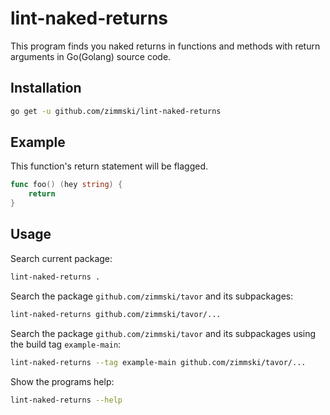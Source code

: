 # lint-naked-returns

This program finds you naked returns in functions and methods with return arguments in Go(Golang) source code.

## Installation

```bash
go get -u github.com/zimmski/lint-naked-returns
```

## Example

This function's return statement will be flagged.

```go
func foo() (hey string) {
	return
}
```

## Usage

Search current package:
```bash
lint-naked-returns .
```

Search the package `github.com/zimmski/tavor` and its subpackages:
```bash
lint-naked-returns github.com/zimmski/tavor/...
```

Search the package `github.com/zimmski/tavor` and its subpackages using the build tag `example-main`:
```bash
lint-naked-returns --tag example-main github.com/zimmski/tavor/...
```

Show the programs help:
```bash
lint-naked-returns --help
```
